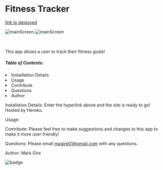 # Fitness Tracker

[link to deployed](https://mag-fitness-tracker.herokuapp.com/)

![mainScreen](./Assets/screen1.png)
![mainScreen](./Assets/screen2.png)
<br>
<br>
<br>
<p>This app allows a user to track their fitness goals!</p>

 <h5>Table of Contents:</h5>
  <li> Instaillation Details </li>
  <li> Usage </li>
  <li> Contribute </li>
  <li> Questions </li>
  <li> Author </li>
 
 Installation Details: 
 Enter the hyperlink above and the site is ready to go! Hosted by Heroku.

 Usage:
 

 Contribute:
 Please feel free to make suggestions and changes to this app to make it more user friendly!

 Questions:
 Please email magire01@gmail.com with any questions.

 


Author: Mark Gire

 ![badge](https://img.shields.io/badge/license-MG-brightgreen) 
